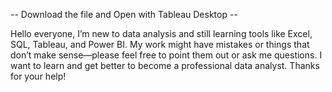 -- Download the file and Open with Tableau Desktop --



Hello everyone,
I’m new to data analysis and still learning tools like Excel, SQL, Tableau, and Power BI.
My work might have mistakes or things that don’t make sense—please feel free to point them out or ask me questions. I want to learn and get better to become a professional data analyst.
Thanks for your help!
